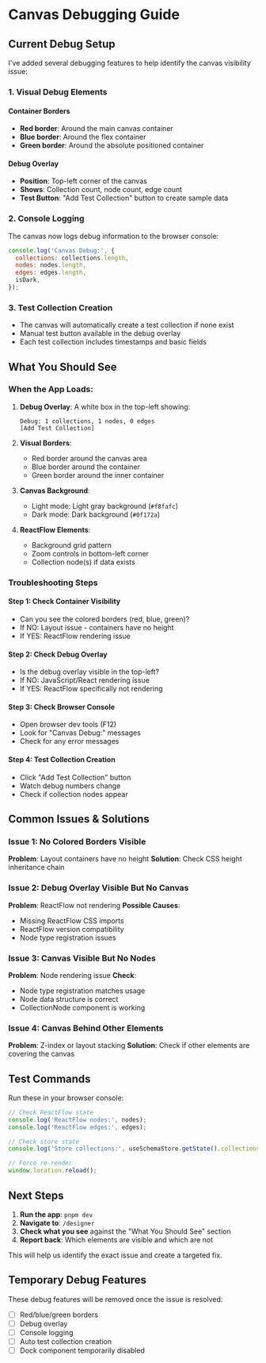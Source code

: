 # Canvas Debugging Guide

## Current Debug Setup

I've added several debugging features to help identify the canvas visibility issue:

### 1. Visual Debug Elements

#### **Container Borders**
- **Red border**: Around the main canvas container
- **Blue border**: Around the flex container  
- **Green border**: Around the absolute positioned container

#### **Debug Overlay**
- **Position**: Top-left corner of the canvas
- **Shows**: Collection count, node count, edge count
- **Test Button**: "Add Test Collection" button to create sample data

### 2. Console Logging

The canvas now logs debug information to the browser console:
```javascript
console.log('Canvas Debug:', {
  collections: collections.length,
  nodes: nodes.length,
  edges: edges.length,
  isDark,
});
```

### 3. Test Collection Creation

- The canvas will automatically create a test collection if none exist
- Manual test button available in the debug overlay
- Each test collection includes timestamps and basic fields

## What You Should See

### When the App Loads:

1. **Debug Overlay**: A white box in the top-left showing:
   ```
   Debug: 1 collections, 1 nodes, 0 edges
   [Add Test Collection]
   ```

2. **Visual Borders**: 
   - Red border around the canvas area
   - Blue border around the container
   - Green border around the inner container

3. **Canvas Background**: 
   - Light mode: Light gray background (`#f8fafc`)
   - Dark mode: Dark background (`#0f172a`)

4. **ReactFlow Elements**:
   - Background grid pattern
   - Zoom controls in bottom-left corner
   - Collection node(s) if data exists

### Troubleshooting Steps

#### **Step 1: Check Container Visibility**
- Can you see the colored borders (red, blue, green)?
- If NO: Layout issue - containers have no height
- If YES: ReactFlow rendering issue

#### **Step 2: Check Debug Overlay**
- Is the debug overlay visible in the top-left?
- If NO: JavaScript/React rendering issue
- If YES: ReactFlow specifically not rendering

#### **Step 3: Check Browser Console**
- Open browser dev tools (F12)
- Look for "Canvas Debug:" messages
- Check for any error messages

#### **Step 4: Test Collection Creation**
- Click "Add Test Collection" button
- Watch debug numbers change
- Check if collection nodes appear

## Common Issues & Solutions

### Issue 1: No Colored Borders Visible
**Problem**: Layout containers have no height
**Solution**: Check CSS height inheritance chain

### Issue 2: Debug Overlay Visible But No Canvas
**Problem**: ReactFlow not rendering
**Possible Causes**:
- Missing ReactFlow CSS imports
- ReactFlow version compatibility
- Node type registration issues

### Issue 3: Canvas Visible But No Nodes
**Problem**: Node rendering issue
**Check**: 
- Node type registration matches usage
- Node data structure is correct
- CollectionNode component is working

### Issue 4: Canvas Behind Other Elements
**Problem**: Z-index or layout stacking
**Solution**: Check if other elements are covering the canvas

## Test Commands

Run these in your browser console:

```javascript
// Check ReactFlow state
console.log('ReactFlow nodes:', nodes);
console.log('ReactFlow edges:', edges);

// Check store state
console.log('Store collections:', useSchemaStore.getState().collections);

// Force re-render
window.location.reload();
```

## Next Steps

1. **Run the app**: `pnpm dev`
2. **Navigate to**: `/designer`
3. **Check what you see** against the "What You Should See" section
4. **Report back**: Which elements are visible and which are not

This will help us identify the exact issue and create a targeted fix.

## Temporary Debug Features

These debug features will be removed once the issue is resolved:
- [ ] Red/blue/green borders
- [ ] Debug overlay
- [ ] Console logging
- [ ] Auto test collection creation
- [ ] Dock component temporarily disabled